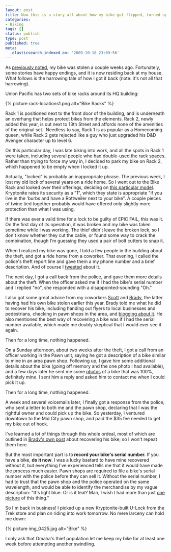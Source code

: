```yaml
---
layout: post
title: Now this is a story all about how my bike got flipped, turned upside down
categories:
- Biking
tags: []
status: publish
type: post
published: true
meta:
  _elasticsearch_indexed_on: '2009-10-18 23:09:56'
---
```

As <a href="/stolen-bike-reward-offered/">previously noted</a>, my bike was stolen a couple weeks ago. Fortunately, some stories have happy endings, and it is now residing back at my house. What follows is the harrowing tale of how I got it back (note: it's not all that harrowing).

Union Pacific has two sets of bike racks around its HQ building:

{% picture rack-locations1.png alt="Bike Racks" %}

Rack 1 is positioned next to the front door of the building, and is underneath an overhang that helps protect bikes from the elements. Rack 2, newly added this year, is out next to 13th Street and affords none of the amenities of the original set.  Needless to say, Rack 1 is as popular as a Homecoming queen, while Rack 2 gets rejected like a guy who just upgraded his D&amp;D Avenger character up to level 6.

On this particular day, I was late biking into work, and all the spots in Rack 1 were taken, including several people who had double-used the rack spaces. Rather than trying to force my way in, I decided to park my bike on Rack 2, which happened to be empty when I locked it up.

Actually, "locked" is probably an inappropriate phrase. The previous week, I lost my old lock of several years on a ride home. So I went out to the Bike Rack and looked over their offerings, deciding on <a href="https://www.kryptonitelock.com/products/ProductDetail.aspx?cid=1001&amp;scid=1001&amp;pid=1127">this particular model</a>. Kryptonite rates its security as a "1", which they state is appropriate "if you live in the 'burbs and have a Rottweiler next to your bike". A couple pieces of twine tied together probably would have offered only slightly more protection than what I was using.

If there was ever a valid time for a lock to be guilty of EPIC FAIL, this was it. On the first day of its operation, it was broken and my bike was taken sometime while I was working. The thief didn't leave the broken lock, so I don't know whether they cut the cable, or found some way to crack the combination, though I'm guessing they used a pair of bolt cutters to snap it.

When I realized my bike was gone, I told a few people in the building about the theft, and got a ride home from a coworker. That evening, I called the police's theft report line and gave them a my phone number and a brief description. And of course I <a href="http://twitter.com/orphum/status/4301225743">tweeted</a> about it.

The next day, I got a call back from the police, and gave them more details about the theft. When the officer asked me if I had the bike's serial number and I replied "no", she responded with a disappointed-sounding "Oh."

I also got some great advice from my coworkers <a href="http://redd-shift.blogspot.com/">Scott</a> and <a href="http://steel-cut.blogspot.com/">Brady</a>, the latter having had his own bike stolen earlier this year. Brady told me what he did to recover his bike, including handing out flyers to local businesses and pedestrians, checking in pawn shops in the area, and <a href="http://steel-cut.blogspot.com/2009/07/old-yeller-stolen.html">blogging about it</a>. He also mentioned the best way of recovering a bike was if I had the serial number available, which made me doubly skeptical that I would ever see it again.

Then for a long time, nothing happened.

On a Sunday afternoon, about two weeks after the theft, I got a call from an officer working in the Pawn unit, saying he got a description of a bike similar to mine in an area pawn shop. Following up, I gave him some additional details about the bike (going off memory and the one photo I had available), and a few days later he sent me some <a href="http://twitpic.com/klhvx">photos</a> of a bike that was 100%, definitely mine. I sent him a reply and asked him to contact me when I could pick it up.

Then for a long time, nothing happened.

A week and several voicemails later, I finally got a response from the police, who sent a letter to both me and the pawn shop, declaring that I was the rightful owner and could pick up the bike. So yesterday, I ventured downtown to the Mid City pawn shop, and paid the $35 fee needed to get my bike out of hock.

I've learned a lot of things through this whole ordeal, most of which are outlined in <a href="http://steel-cut.blogspot.com/2009/07/bradys-got-his-groove-ride-back.html">Brady's own post</a> about recovering his bike; so I won't repeat them here.

But the most important part is to<strong> record your bike's serial number.</strong> If you have a bike, <strong>do it now</strong>. I was a lucky bastard to have mine recovered without it, but everything I've experienced tells me that it would have made the process much easier. Pawn shops are required to file a bike's serial number with the police before they can sell it. Without the serial number, I had to trust that the pawn shop and the police operated on the same wavelength, and would be able to identify the merchandise by my vague description: "It's light blue. Or is it teal? Man, I wish I had more than just <a href="../images/bike.jpg">one picture</a> of this thing."

So I'm back in business! I picked up a new Kryptonite-built U-Lock from the Trek store and plan on riding into work tomorrow. No mere larceny can hold me down:

{% picture img_0425.jpg alt="Bike" %}

I only ask that Omaha's thief population let me keep my bike for at least one week before attempting another swindling.
